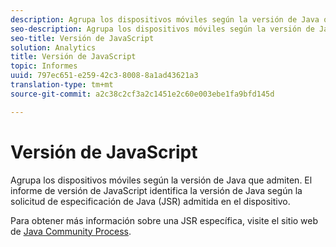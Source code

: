 ```yaml
---
description: Agrupa los dispositivos móviles según la versión de Java que admiten. El informe de versión de JavaScript identifica la versión de Java según la solicitud de especificación de Java (JSR) admitida en el dispositivo.
seo-description: Agrupa los dispositivos móviles según la versión de Java que admiten. El informe de versión de JavaScript identifica la versión de Java según la solicitud de especificación de Java (JSR) admitida en el dispositivo.
seo-title: Versión de JavaScript
solution: Analytics
title: Versión de JavaScript
topic: Informes
uuid: 797ec651-e259-42c3-8008-8a1ad43621a3
translation-type: tm+mt
source-git-commit: a2c38c2cf3a2c1451e2c60e003ebe1fa9bfd145d

---
```



# Versión de JavaScript

Agrupa los dispositivos móviles según la versión de Java que admiten. El informe de versión de JavaScript identifica la versión de Java según la solicitud de especificación de Java (JSR) admitida en el dispositivo.

Para obtener más información sobre una JSR específica, visite el sitio web de [Java Community Process](https://jcp.org/en/jsr/overview).
